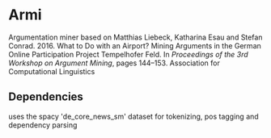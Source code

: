 # Armi
Argumentation miner based on Matthias Liebeck, Katharina Esau and Stefan Conrad. 2016. What to Do with an Airport? Mining Arguments in the German Online Participation Project Tempelhofer Feld. In _Proceedings of the 3rd Workshop on Argument Mining_, pages 144–153. Association for Computational Linguistics

## Dependencies
uses the spacy 'de_core_news_sm' dataset for tokenizing, pos tagging and dependency parsing
